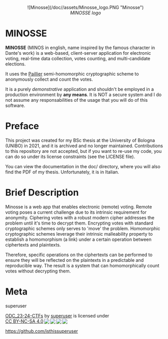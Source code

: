 <p align="center">
    ![Minosse](/doc//assets/Minosse_logo.PNG "Minosse")
    <br>
    <em>MINOSSE logo</em>
</p>

# MINOSSE
**MINOSSE** (MINOS in english, name inspired by the famous character in Dante's work) is a web-based, client-server application for electronic voting, real-time data collection, votes counting, and multi-candidate elections.

It uses the [Paillier](https://en.wikipedia.org/wiki/Paillier_cryptosystem) semi-homomorphic cryptographic scheme to anonymously collect and count the votes.

It is a purely *demonstrative* application and shouldn't be employed in a production environment by **any means**.
It is NOT a secure system and I do not assume any responsabilities of the usage that you will do of this software.

# Preface
This project was created for my BSc thesis at the University of Bologna (UNIBO) in 2021, and it is archived and no longer maintained. Contributions to this repository are not accepted, but if you want to re-use my code, you can do so under its license constraints (see the LICENSE file).

You can view the documentation in the doc/ directory, where you will also find the PDF of my thesis. Unfortunately, it is in Italian.

# Brief Description
Minosse is a web app that enables electronic (remote) voting. Remote voting poses a current challenge due to its intrinsic requirement for anonymity. Ciphering votes with a robust modern cipher addresses the problem until it's time to decrypt them. Encrypting votes with standard cryptographic schemes only serves to 'move' the problem. Homomorphic cryptographic schemes leverage their intrinsic malleability property to establish a homomorphism (a link) under a certain operation between ciphertexts and plaintexts.

Therefore, specific operations on the ciphertexts can be performed to ensure they will be reflected on the plaintexts in a predictable and reproducible way. The result is a system that can homomorphically count votes without decrypting them.

# Meta
superuser

<p xmlns:cc="http://creativecommons.org/ns#" xmlns:dct="http://purl.org/dc/terms/"><a property="dct:title" rel="cc:attributionURL" href="https://github.com/isthissuperuser/ODC_23-24-CTFs#what-is-a-ctf">ODC_23-24-CTFs</a> by <a rel="cc:attributionURL dct:creator" property="cc:attributionName" href="https://github.com/isthissuperuser">superuser</a> is licensed under <a href="http://creativecommons.org/licenses/by-nc-sa/4.0/?ref=chooser-v1" target="_blank" rel="license noopener noreferrer" style="display:inline-block;">CC BY-NC-SA 4.0<img style="height:22px!important;margin-left:3px;vertical-align:text-bottom;" src="https://mirrors.creativecommons.org/presskit/icons/cc.svg?ref=chooser-v1"><img style="height:22px!important;margin-left:3px;vertical-align:text-bottom;" src="https://mirrors.creativecommons.org/presskit/icons/by.svg?ref=chooser-v1"><img style="height:22px!important;margin-left:3px;vertical-align:text-bottom;" src="https://mirrors.creativecommons.org/presskit/icons/nc.svg?ref=chooser-v1"><img style="height:22px!important;margin-left:3px;vertical-align:text-bottom;" src="https://mirrors.creativecommons.org/presskit/icons/sa.svg?ref=chooser-v1"></a></p>

https://github.com/isthissuperuser